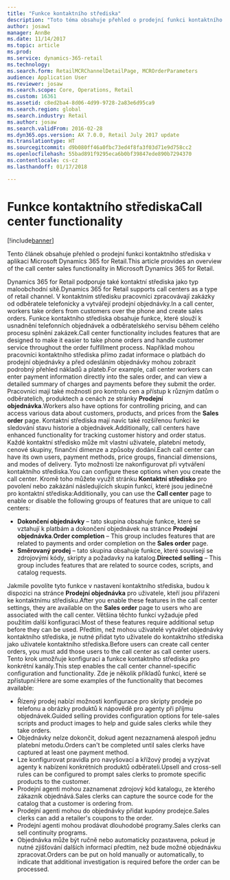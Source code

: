 ```yaml
---
title: "Funkce kontaktního střediska"
description: "Toto téma obsahuje přehled o prodejní funkci kontaktního střediska v aplikaci Microsoft Dynamics 365 for Retail."
author: josaw1
manager: AnnBe
ms.date: 11/14/2017
ms.topic: article
ms.prod: 
ms.service: dynamics-365-retail
ms.technology: 
ms.search.form: RetailMCRChannelDetailPage, MCROrderParameters
audience: Application User
ms.reviewer: josaw
ms.search.scope: Core, Operations, Retail
ms.custom: 16361
ms.assetid: c8ed2ba4-8d06-4d99-9728-2a83e6d95ca9
ms.search.region: global
ms.search.industry: Retail
ms.author: josaw
ms.search.validFrom: 2016-02-28
ms.dyn365.ops.version: AX 7.0.0, Retail July 2017 update
ms.translationtype: HT
ms.sourcegitcommit: d9b080ff46a0fbc73ed4f8fa3f03d71e9d758cc2
ms.openlocfilehash: 55bad891f9295eca6b0bf39847ede890b7294370
ms.contentlocale: cs-cz
ms.lasthandoff: 01/17/2018

---
```


# <a name="call-center-functionality"></a><span data-ttu-id="f8a14-103">Funkce kontaktního střediska</span><span class="sxs-lookup"><span data-stu-id="f8a14-103">Call center functionality</span></span>

[!include[banner](includes/banner.md)]


<span data-ttu-id="f8a14-104">Tento článek obsahuje přehled o prodejní funkci kontaktního střediska v aplikaci Microsoft Dynamics 365 for Retail.</span><span class="sxs-lookup"><span data-stu-id="f8a14-104">This article provides an overview of the call center sales functionality in Microsoft Dynamics 365 for Retail.</span></span>

<span data-ttu-id="f8a14-105">Dynamics 365 for Retail podporuje také kontaktní střediska jako typ maloobchodní sítě.</span><span class="sxs-lookup"><span data-stu-id="f8a14-105">Dynamics 365 for Retail supports call centers as a type of retail channel.</span></span> <span data-ttu-id="f8a14-106">V kontaktním středisku pracovníci zpracovávají zakázky od odběratele telefonicky a vytvářejí prodejní objednávky.</span><span class="sxs-lookup"><span data-stu-id="f8a14-106">In a call center, workers take orders from customers over the phone and create sales orders.</span></span> <span data-ttu-id="f8a14-107">Funkce kontaktního střediska obsahuje funkce, které slouží k usnadnění telefonních objednávek a odběratelského servisu během celého procesu splnění zakázek.</span><span class="sxs-lookup"><span data-stu-id="f8a14-107">Call center functionality includes features that are designed to make it easier to take phone orders and handle customer service throughout the order fulfillment process.</span></span> <span data-ttu-id="f8a14-108">Například mohou pracovníci kontaktního střediska přímo zadat informace o platbách do prodejní objednávky a před odesláním objednávky mohou zobrazit podrobný přehled nákladů a plateb.</span><span class="sxs-lookup"><span data-stu-id="f8a14-108">For example, call center workers can enter payment information directly into the sales order, and can view a detailed summary of charges and payments before they submit the order.</span></span> <span data-ttu-id="f8a14-109">Pracovníci mají také možnosti pro kontrolu cen a přístup k různým datům o odběratelích, produktech a cenách ze stránky **Prodejní objednávka**.</span><span class="sxs-lookup"><span data-stu-id="f8a14-109">Workers also have options for controlling pricing, and can access various data about customers, products, and prices from the **Sales order** page.</span></span> <span data-ttu-id="f8a14-110">Kontaktní střediska mají navíc také rozšířenou funkci ke sledování stavu historie a objednávek.</span><span class="sxs-lookup"><span data-stu-id="f8a14-110">Additionally, call centers have enhanced functionality for tracking customer history and order status.</span></span> <span data-ttu-id="f8a14-111">Každé kontaktní středisko může mít vlastní uživatele, platební metody, cenové skupiny, finanční dimenze a způsoby dodání.</span><span class="sxs-lookup"><span data-stu-id="f8a14-111">Each call center can have its own users, payment methods, price groups, financial dimensions, and modes of delivery.</span></span> <span data-ttu-id="f8a14-112">Tyto možnosti lze nakonfigurovat při vytváření kontaktního střediska.</span><span class="sxs-lookup"><span data-stu-id="f8a14-112">You can configure these options when you create the call center.</span></span> <span data-ttu-id="f8a14-113">Kromě toho můžete využít stránku **Kontaktní středisko** pro povolení nebo zakázání následujících skupin funkcí, které jsou jedinečné pro kontaktní střediska:</span><span class="sxs-lookup"><span data-stu-id="f8a14-113">Additionally, you can use the **Call center** page to enable or disable the following groups of features that are unique to call centers:</span></span>

-   <span data-ttu-id="f8a14-114">**Dokončení objednávky** – tato skupina obsahuje funkce, které se vztahují k platbám a dokončení objednávek na stránce **Prodejní objednávka**.</span><span class="sxs-lookup"><span data-stu-id="f8a14-114">**Order completion** – This group includes features that are related to payments and order completion on the **Sales order** page.</span></span>
-   <span data-ttu-id="f8a14-115">**Směrovaný prodej** – tato skupina obsahuje funkce, které souvisejí se zdrojovými kódy, skripty a požadavky na katalog.</span><span class="sxs-lookup"><span data-stu-id="f8a14-115">**Directed selling** – This group includes features that are related to source codes, scripts, and catalog requests.</span></span>

<span data-ttu-id="f8a14-116">Jakmile povolíte tyto funkce v nastavení kontaktního střediska, budou k dispozici na stránce **Prodejní objednávka** pro uživatele, kteří jsou přiřazeni ke kontaktnímu středisku.</span><span class="sxs-lookup"><span data-stu-id="f8a14-116">After you enable these features in the call center settings, they are available on the **Sales order** page to users who are associated with the call center.</span></span> <span data-ttu-id="f8a14-117">Většina těchto funkcí vyžaduje před použitím další konfiguraci.</span><span class="sxs-lookup"><span data-stu-id="f8a14-117">Most of these features require additional setup before they can be used.</span></span> <span data-ttu-id="f8a14-118">Předtím, než mohou uživatelé vytvářet objednávky kontaktního střediska, je nutné přidat tyto uživatele do kontaktního střediska jako uživatele kontaktního střediska.</span><span class="sxs-lookup"><span data-stu-id="f8a14-118">Before users can create call center orders, you must add those users to the call center as call center users.</span></span> <span data-ttu-id="f8a14-119">Tento krok umožňuje konfiguraci a funkce kontaktního střediska pro konkrétní kanály.</span><span class="sxs-lookup"><span data-stu-id="f8a14-119">This step enables the call center channel-specific configuration and functionality.</span></span> <span data-ttu-id="f8a14-120">Zde je několik příkladů funkcí, které se zpřístupní:</span><span class="sxs-lookup"><span data-stu-id="f8a14-120">Here are some examples of the functionality that becomes available:</span></span>

-   <span data-ttu-id="f8a14-121">Řízený prodej nabízí možnosti konfigurace pro skripty prodeje po telefonu a obrázky produktů k nápovědě pro agenty při příjmu objednávek.</span><span class="sxs-lookup"><span data-stu-id="f8a14-121">Guided selling provides configuration options for tele-sales scripts and product images to help and guide sales clerks while they take orders.</span></span>
-   <span data-ttu-id="f8a14-122">Objednávky nelze dokončit, dokud agent nezaznamená alespoň jednu platební metodu.</span><span class="sxs-lookup"><span data-stu-id="f8a14-122">Orders can't be completed until sales clerks have captured at least one payment method.</span></span>
-   <span data-ttu-id="f8a14-123">Lze konfigurovat pravidla pro navyšovací a křížový prodej a vyzývat agenty k nabízení konkrétních produktů odběrateli.</span><span class="sxs-lookup"><span data-stu-id="f8a14-123">Upsell and cross-sell rules can be configured to prompt sales clerks to promote specific products to the customer.</span></span>
-   <span data-ttu-id="f8a14-124">Prodejní agenti mohou zaznamenat zdrojový kód katalogu, ze kterého zákazník objednává.</span><span class="sxs-lookup"><span data-stu-id="f8a14-124">Sales clerks can capture the source code for the catalog that a customer is ordering from.</span></span>
-   <span data-ttu-id="f8a14-125">Prodejní agenti mohou do objednávky přidat kupóny prodejce.</span><span class="sxs-lookup"><span data-stu-id="f8a14-125">Sales clerks can add a retailer's coupons to the order.</span></span>
-   <span data-ttu-id="f8a14-126">Prodejní agenti mohou prodávat dlouhodobé programy.</span><span class="sxs-lookup"><span data-stu-id="f8a14-126">Sales clerks can sell continuity programs.</span></span>
-   <span data-ttu-id="f8a14-127">Objednávka může být ručně nebo automaticky pozastavena, pokud je nutné zjišťování dalších informací předtím, než bude možné objednávku zpracovat.</span><span class="sxs-lookup"><span data-stu-id="f8a14-127">Orders can be put on hold manually or automatically, to indicate that additional investigation is required before the order can be processed.</span></span>





